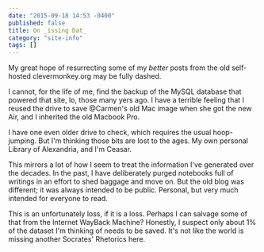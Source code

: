```yaml
---
date: "2015-09-18 14:53 -0400"
published: false
title: On _issing Dat_
category: "site-info"
tags: []
---
```


My great hope of resurrecting some of my _better_ posts from the old self-hosted clevermonkey.org may be fully dashed.

I cannot, for the life of me, find the backup of the MySQL database that powered that site, lo, those many yers ago. I have a terrible feeling that I reused the drive to save @Carmen's old Mac image when she got the new Air, and I inherited the old Macbook Pro.

I have one even older drive to check, which requires the usual hoop-jumping. But I'm thinking those bits are lost to the ages. My own personal Library of Alexandria, and I'm Ceasar.

This mirrors a lot of how I seem to treat the information I've generated over the decades. In the past, I have deliberately purged notebooks full of writings in an effort to shed baggage and move on. But the old blog was different; it was always intended to be public. Personal, but very much intended for everyone to read.

This is an unfortunately loss, if it is a loss. Perhaps I can salvage some of that from the Internet WayBack Machine? Honestly, I suspect only about 1% of the dataset I'm thinking of needs to be saved. It's not like the world is missing another Socrates' Rhetorics here.